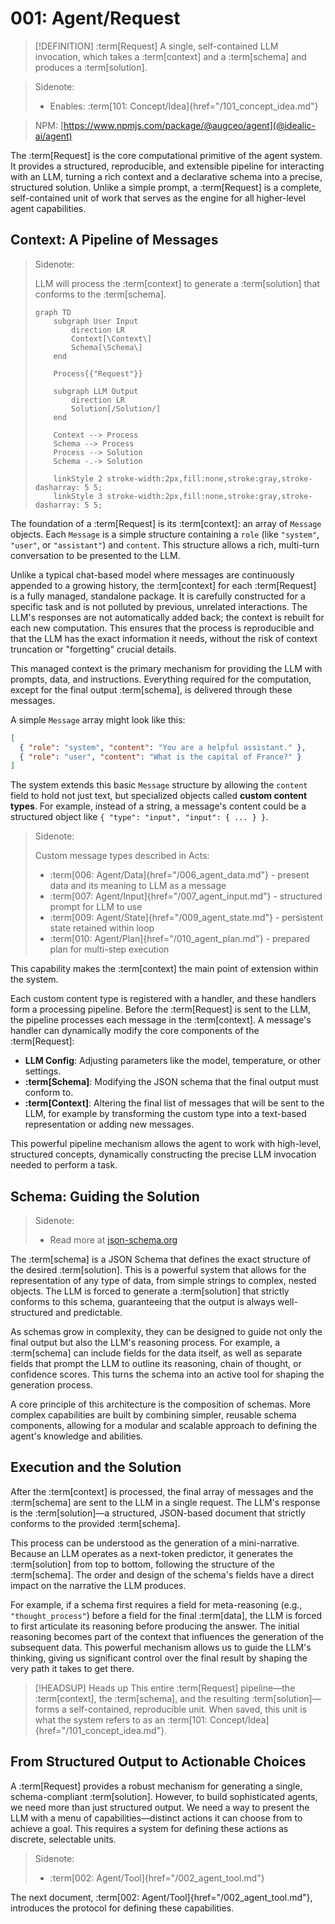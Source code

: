 # 001: Agent/Request

> [!DEFINITION] :term[Request]
> A single, self-contained LLM invocation, which takes a :term[context] and a :term[schema] and produces a :term[solution].

> Sidenote:
>
> - Enables: :term[101: Concept/Idea]{href="/101_concept_idea.md"}

> NPM: [https://www.npmjs.com/package/@augceo/agent](@idealic-ai/agent)

The :term[Request] is the core computational primitive of the agent system. It provides a structured, reproducible, and extensible pipeline for interacting with an LLM, turning a rich context and a declarative schema into a precise, structured solution. Unlike a simple prompt, a :term[Request] is a complete, self-contained unit of work that serves as the engine for all higher-level agent capabilities.

## Context: A Pipeline of Messages

> Sidenote:
>
> LLM will process the :term[context] to generate a :term[solution] that conforms to the :term[schema].
>
> ```mermaid
> graph TD
>     subgraph User Input
>         direction LR
>         Context[\Context\]
>         Schema[\Schema\]
>     end
>
>     Process{{"Request"}}
>
>     subgraph LLM Output
>         direction LR
>         Solution[/Solution/]
>     end
>
>     Context --> Process
>     Schema --> Process
>     Process --> Solution
>     Schema -.-> Solution
>
>     linkStyle 2 stroke-width:2px,fill:none,stroke:gray,stroke-dasharray: 5 5;
>     linkStyle 3 stroke-width:2px,fill:none,stroke:gray,stroke-dasharray: 5 5;
> ```

The foundation of a :term[Request] is its :term[context]: an array of `Message` objects. Each `Message` is a simple structure containing a `role` (like `"system"`, `"user"`, or `"assistant"`) and `content`. This structure allows a rich, multi-turn conversation to be presented to the LLM.

Unlike a typical chat-based model where messages are continuously appended to a growing history, the :term[context] for each :term[Request] is a fully managed, standalone package. It is carefully constructed for a specific task and is not polluted by previous, unrelated interactions. The LLM's responses are not automatically added back; the context is rebuilt for each new computation. This ensures that the process is reproducible and that the LLM has the exact information it needs, without the risk of context truncation or "forgetting" crucial details.

This managed context is the primary mechanism for providing the LLM with prompts, data, and instructions. Everything required for the computation, except for the final output :term[schema], is delivered through these messages.

A simple `Message` array might look like this:

```json
[
  { "role": "system", "content": "You are a helpful assistant." },
  { "role": "user", "content": "What is the capital of France?" }
]
```

The system extends this basic `Message` structure by allowing the `content` field to hold not just text, but specialized objects called **custom content types**. For example, instead of a string, a message's content could be a structured object like `{ "type": "input", "input": { ... } }`.

> Sidenote:
>
> Custom message types described in Acts:
>
> - :term[006: Agent/Data]{href="/006_agent_data.md"} - present data and its meaning to LLM as a message
> - :term[007: Agent/Input]{href="/007_agent_input.md"} - structured prompt for LLM to use
> - :term[009: Agent/State]{href="/009_agent_state.md"} - persistent state retained within loop
> - :term[010: Agent/Plan]{href="/010_agent_plan.md"} - prepared plan for multi-step execution

This capability makes the :term[context] the main point of extension within the system.

Each custom content type is registered with a handler, and these handlers form a processing pipeline. Before the :term[Request] is sent to the LLM, the pipeline processes each message in the :term[context]. A message's handler can dynamically modify the core components of the :term[Request]:

- **LLM Config**: Adjusting parameters like the model, temperature, or other settings.
- **:term[Schema]**: Modifying the JSON schema that the final output must conform to.
- **:term[Context]**: Altering the final list of messages that will be sent to the LLM, for example by transforming the custom type into a text-based representation or adding new messages.

This powerful pipeline mechanism allows the agent to work with high-level, structured concepts, dynamically constructing the precise LLM invocation needed to perform a task.

## Schema: Guiding the Solution

> Sidenote:
>
> - Read more at [json-schema.org](https://json-schema.org/)

The :term[schema] is a JSON Schema that defines the exact structure of the desired :term[solution]. This is a powerful system that allows for the representation of any type of data, from simple strings to complex, nested objects. The LLM is forced to generate a :term[solution] that strictly conforms to this schema, guaranteeing that the output is always well-structured and predictable.

As schemas grow in complexity, they can be designed to guide not only the final output but also the LLM's reasoning process. For example, a :term[schema] can include fields for the data itself, as well as separate fields that prompt the LLM to outline its reasoning, chain of thought, or confidence scores. This turns the schema into an active tool for shaping the generation process.

A core principle of this architecture is the composition of schemas. More complex capabilities are built by combining simpler, reusable schema components, allowing for a modular and scalable approach to defining the agent's knowledge and abilities.

## Execution and the Solution

After the :term[context] is processed, the final array of messages and the :term[schema] are sent to the LLM in a single request. The LLM's response is the :term[solution]—a structured, JSON-based document that strictly conforms to the provided :term[schema].

This process can be understood as the generation of a mini-narrative. Because an LLM operates as a next-token predictor, it generates the :term[solution] from top to bottom, following the structure of the :term[schema]. The order and design of the schema's fields have a direct impact on the narrative the LLM produces.

For example, if a schema first requires a field for meta-reasoning (e.g., `"thought_process"`) before a field for the final :term[data], the LLM is forced to first articulate its reasoning before producing the answer. The initial reasoning becomes part of the context that influences the generation of the subsequent data. This powerful mechanism allows us to guide the LLM's thinking, giving us significant control over the final result by shaping the very path it takes to get there.

> [!HEADSUP] Heads up
> This entire :term[Request] pipeline—the :term[context], the :term[schema], and the resulting :term[solution]—forms a self-contained, reproducible unit. When saved, this unit is what the system refers to as an :term[101: Concept/Idea]{href="/101_concept_idea.md"}.

## From Structured Output to Actionable Choices

A :term[Request] provides a robust mechanism for generating a single, schema-compliant :term[solution]. However, to build sophisticated agents, we need more than just structured output. We need a way to present the LLM with a menu of capabilities—distinct actions it can choose from to achieve a goal. This requires a system for defining these actions as discrete, selectable units.

> Sidenote:
>
> - :term[002: Agent/Tool]{href="/002_agent_tool.md"}

The next document, :term[002: Agent/Tool]{href="/002_agent_tool.md"}, introduces the protocol for defining these capabilities.
